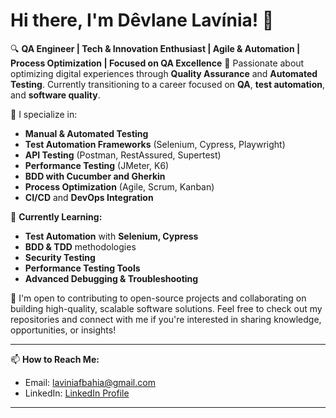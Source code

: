 # Hi there, I'm Dêvlane Lavínia! 👋

🔍 **QA Engineer | Tech & Innovation Enthusiast | Agile & Automation | Process Optimization | Focused on QA Excellence**
🚀 Passionate about optimizing digital experiences through **Quality Assurance** and **Automated Testing**. Currently transitioning to a career focused on **QA**, **test automation**, and **software quality**.

🔧 I specialize in:  
- **Manual & Automated Testing**  
- **Test Automation Frameworks** (Selenium, Cypress, Playwright)  
- **API Testing** (Postman, RestAssured, Supertest)  
- **Performance Testing** (JMeter, K6)  
- **BDD with Cucumber and Gherkin**  
- **Process Optimization** (Agile, Scrum, Kanban)  
- **CI/CD** and **DevOps Integration**  

🔭 **Currently Learning:**  
- **Test Automation** with **Selenium, Cypress**  
- **BDD & TDD** methodologies  
- **Security Testing**  
- **Performance Testing Tools**  
- **Advanced Debugging & Troubleshooting**

📌 I'm open to contributing to open-source projects and collaborating on building high-quality, scalable software solutions. Feel free to check out my repositories and connect with me if you're interested in sharing knowledge, opportunities, or insights!

---


📫 **How to Reach Me:**
- Email: [laviniafbahia@gmail.com](mailto:laviniafbahia@gmail.com)
- LinkedIn: [LinkedIn Profile](https://www.linkedin.com/in/devlanelavinia)

---


